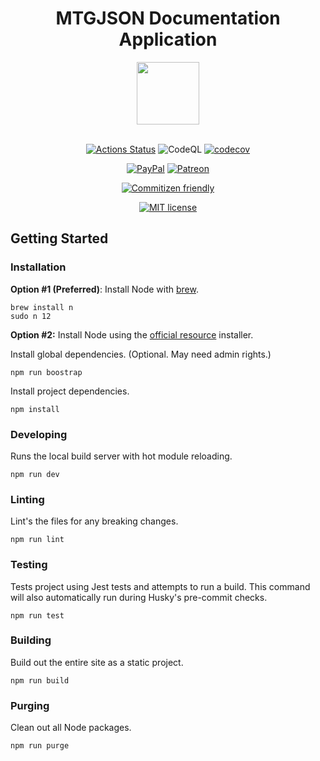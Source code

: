 <div align="center">

# MTGJSON Documentation Application

<img src="./docs/.vuepress/public/images/assets/logo-mtgjson-dark-blue.svg" height="100px">
<br />
<br />

[![Actions Status](https://github.com/mtgjson/mtgjson-website/workflows/Node%20CI/badge.svg)](https://github.com/mtgjson/mtgjson-website/actions)
![CodeQL](https://github.com/mtgjson/mtgjson-website/workflows/CodeQL/badge.svg)
[![codecov](https://codecov.io/gh/mtgjson/mtgjson-website/branch/master/graph/badge.svg)](https://codecov.io/gh/mtgjson/mtgjson-website)

[![PayPal](https://img.shields.io/static/v1.svg?label=PayPal&message=Support%20MTGJSON&color=Blue&logo=paypal)](https://paypal.me/zachhalpern)
[![Patreon](https://img.shields.io/static/v1.svg?label=Patreon&message=Support%20MTGJSON&color=Orange&logo=patreon)](https://patreon.com/mtgjson)

[![Commitizen friendly](https://img.shields.io/badge/commitizen-friendly-brightgreen.svg)](http://commitizen.github.io/cz-cli/)

[![MIT license](https://img.shields.io/badge/License-MIT-blue.svg)](https://github.com/mtgjson/mtgjson-website/blob/master/LICENSE)

</div>

## Getting Started

### **Installation**

**Option #1 (Preferred)**: Install Node with [brew](https://brew.sh).

```
brew install n
sudo n 12
```

**Option #2:** Install Node using the [official resource](https://nodejs.org/en/) installer.

Install global dependencies. (Optional. May need admin rights.)

```
npm run boostrap
```

Install project dependencies.

```
npm install
```

### **Developing**

Runs the local build server with hot module reloading.

```
npm run dev
```

### **Linting**

Lint's the files for any breaking changes.

```
npm run lint
```

### **Testing**

Tests project using Jest tests and attempts to run a build. This command will also automatically run during Husky's pre-commit checks.

```
npm run test
```

### **Building**

Build out the entire site as a static project.

```
npm run build
```

### **Purging**

Clean out all Node packages.

```
npm run purge
```
